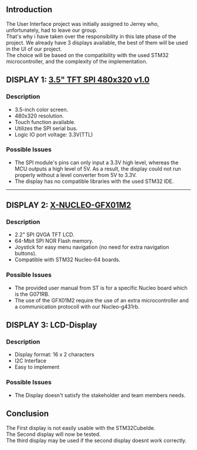 
## Introduction

The User Interface project was initially assigned to Jerrey who, unfortunately, had to leave our group.<br> 
That's why i have taken over the responsibility in this late phase of the project.
We already have 3 displays available, the best of them will be used in the UI of our project.<br>
The choice will be based on the compatibility with the used STM32 microcontroller, and the complexity of the implementation.

## DISPLAY 1: [3.5" TFT SPI 480x320 v1.0](http://www.lcdwiki.com/3.5inch_SPI_Module_ILI9488_SKU:MSP3520)

### Description

- 3.5-inch color screen.
- 480x320 resolution.
- Touch function available.
- Utilizes the SPI serial bus.
- Logic IO port voltage: 3.3V(TTL)


### Possible Issues 

- The SPI module's pins can only input a 3.3V high level, whereas the MCU outputs a high level of 5V. As a result, the display could not run properly without a level converter from 5V to 3.3V.
- The display has no compatible libraries with the used STM32 IDE.

---

## DISPLAY 2: [X-NUCLEO-GFX01M2](https://www.st.com/en/evaluation-tools/x-nucleo-gfx01m2.html)

### Description

- 2.2" SPI QVGA TFT LCD.
- 64-Mbit SPI NOR Flash memory.
- Joystick for easy menu navigation (no need for extra navigation buttons).
- Compatible with STM32 Nucleo-64 boards.

### Possible Issues 
- The provided user manual from ST is for a specific Nucleo board which is the G071RB.
- The use of the GFX01M2 require the use of an extra microcontroller and a communication protocoll with our Nucleo-g431rb.

## DISPLAY 3: LCD-Display

### Description

- Display format: 16 x 2 characters
- I2C Interface
- Easy to implement

### Possible Issues 
- The Display doesn't satisfy the stakeholder and team members needs.

## Conclusion
The First display is not easily usable with the STM32CubeIde. <br>
The Second display will now be tested.<br>
The third display may be used if the second display doesnt work correctly.

